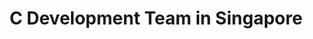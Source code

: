 ---
title: C Development Team in Singapore
permalink: /landings/locations/singapore/developer/c
technology: C
location: Singapore
---